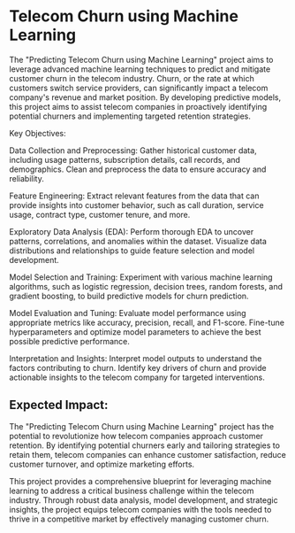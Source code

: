 # Telecom Churn using Machine Learning

The "Predicting Telecom Churn using Machine Learning" project aims to leverage advanced machine learning techniques to predict and mitigate customer churn in the telecom industry. Churn, or the rate at which customers switch service providers, can significantly impact a telecom company's revenue and market position. By developing predictive models, this project aims to assist telecom companies in proactively identifying potential churners and implementing targeted retention strategies.

Key Objectives:

Data Collection and Preprocessing: Gather historical customer data, including usage patterns, subscription details, call records, and demographics. Clean and preprocess the data to ensure accuracy and reliability.

Feature Engineering: Extract relevant features from the data that can provide insights into customer behavior, such as call duration, service usage, contract type, customer tenure, and more.

Exploratory Data Analysis (EDA): Perform thorough EDA to uncover patterns, correlations, and anomalies within the dataset. Visualize data distributions and relationships to guide feature selection and model development.

Model Selection and Training: Experiment with various machine learning algorithms, such as logistic regression, decision trees, random forests, and gradient boosting, to build predictive models for churn prediction.

Model Evaluation and Tuning: Evaluate model performance using appropriate metrics like accuracy, precision, recall, and F1-score. Fine-tune hyperparameters and optimize model parameters to achieve the best possible predictive performance.

Interpretation and Insights: Interpret model outputs to understand the factors contributing to churn. Identify key drivers of churn and provide actionable insights to the telecom company for targeted interventions.

## Expected Impact:

The "Predicting Telecom Churn using Machine Learning" project has the potential to revolutionize how telecom companies approach customer retention. By identifying potential churners early and tailoring strategies to retain them, telecom companies can enhance customer satisfaction, reduce customer turnover, and optimize marketing efforts.

This project provides a comprehensive blueprint for leveraging machine learning to address a critical business challenge within the telecom industry. Through robust data analysis, model development, and strategic insights, the project equips telecom companies with the tools needed to thrive in a competitive market by effectively managing customer churn.
